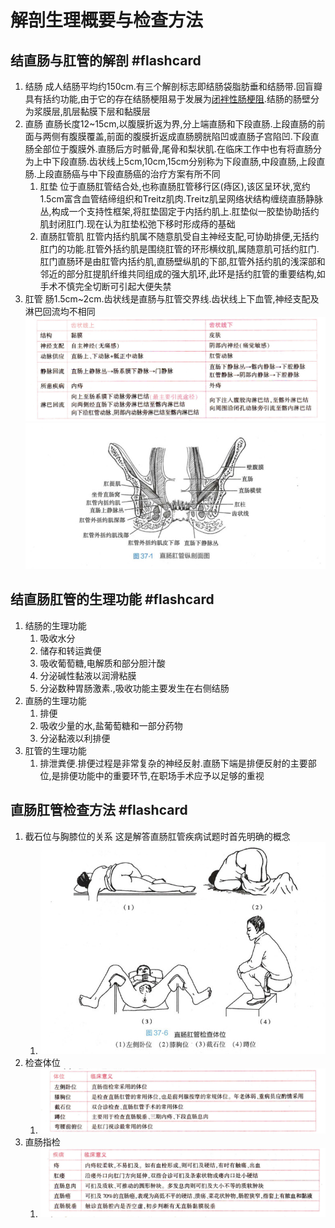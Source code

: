 # 解剖生理概要与检查方法

## 结直肠与肛管的解剖 #flashcard 
1. 结肠 成人结肠平均约150cm.有三个解剖标志即结肠袋脂肪垂和结肠带.回盲瓣具有括约功能,由于它的存在结肠梗阻易于发展为[闭袢性肠梗阻](闭袢性肠梗阻.md).结肠的肠壁分为浆膜层,肌层黏膜下层和黏膜层
2. 直肠 直肠长度12~15cm,以腹膜折返为界,分上端直肠和下段直肠.上段直肠的前面与两侧有腹膜覆盖,前面的腹膜折返成直肠膀胱陷凹或直肠子宫陷凹.下段直肠全部位于腹膜外.直肠后方时骶骨,尾骨和梨状肌.在临床工作中也有将直肠分为上中下段直肠.齿状线上5cm,10cm,15cm分别称为下段直肠,中段直肠,上段直肠.上段直肠癌与中下段直肠癌的治疗方案有所不同
	1. 肛垫 位于直肠肛管结合处,也称直肠肛管移行区(痔区),该区呈环状,宽约1.5cm富含血管结缔组织和Treitz肌肉.Treitz肌呈网络状结构缠绕直肠静脉丛,构成一个支持性框架,将肛垫固定于内括约肌上.肛垫似一胶垫协助括约肌封闭肛门.现在认为肛垫松弛下移时形成痔的基础
	2. 直肠肛管肌 肛管内括约肌属不随意肌受自主神经支配,可协助排便,无括约肛门的功能.肛管外括约肌是围绕肛管的环形横纹肌,属随意肌可括约肛门.肛门直肠环是由肛管内括约肌,直肠壁纵肌的下部,肛管外括约肌的浅深部和邻近的部分肛提肌纤维共同组成的强大肌环,此环是括约肛管的重要结构,如手术不慎完全切断可引起大便失禁
3. 肛管 肠1.5cm~2cm.齿状线是直肠与肛管交界线.齿状线上下血管,神经支配及淋巴回流均不相同
 ![](Attachments/Pasted%20image%2020211121230946.png) 
 ![](Attachments/Pasted%20image%2020211121230958.png)
<!--ID: 1637558612031-->





## 结直肠肛管的生理功能 #flashcard 
1. 结肠的生理功能
	1. 吸收水分
	2. 储存和转运粪便
	3. 吸收葡萄糖,电解质和部分胆汁酸
	4. 分泌碱性黏液以润滑粘膜
	5. 分泌数种胃肠激素.,吸收功能主要发生在右侧结肠
2. 直肠的生理功能
	1. 排便
	2. 吸收少量的水,盐葡萄糖和一部分药物
	3. 分泌黏液以利排便
3. 肛管的生理功能
	1. 排泄粪便.排便过程是非常复杂的神经反射.直肠下端是排便反射的主要部位,是排便功能中的重要环节,在职场手术应予以足够的重视
<!--ID: 1637558612038-->







## 直肠肛管检查方法 #flashcard 
1. 截石位与胸膝位的关系 这是解答直肠肛管疾病试题时首先明确的概念
	1. ![](Attachments/Pasted%20image%2020211122111311.png)
2. 检查体位
	1. ![](Attachments/Pasted%20image%2020211122111350.png)
3. 直肠指检
	1. ![](Attachments/Pasted%20image%2020211122111538.png)
<!--ID: 1637558612044-->


